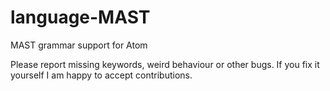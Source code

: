 # language-MAST
 MAST grammar support for Atom

 Please report missing keywords, weird behaviour or other bugs. If you fix it yourself I am happy to accept contributions.
